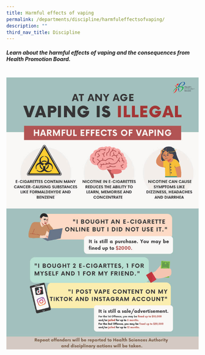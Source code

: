```yaml
---
title: Harmful effects of vaping
permalink: /departments/discipline/harmfuleffectsofvaping/
description: ""
third_nav_title: Discipline
---
```

##### Learn about the harmful effects of vaping and the consequences from Health Promotion Board.
# 
![](/images/attachment%208%20-%20primary%20school%20-%20vaping%20edm%20(may%202023)1024_1.jpg)